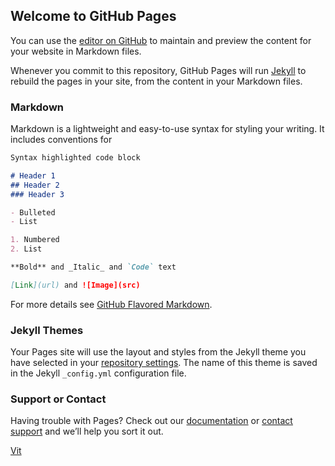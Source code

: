 ## Welcome to GitHub Pages

You can use the [editor on GitHub](https://github.com/i72421/i72421.github.io/edit/main/index.md) to maintain and preview the content for your website in Markdown files.

Whenever you commit to this repository, GitHub Pages will run [Jekyll](https://jekyllrb.com/) to rebuild the pages in your site, from the content in your Markdown files.

### Markdown

Markdown is a lightweight and easy-to-use syntax for styling your writing. It includes conventions for

```markdown
Syntax highlighted code block

# Header 1
## Header 2
### Header 3

- Bulleted
- List

1. Numbered
2. List

**Bold** and _Italic_ and `Code` text

[Link](url) and ![Image](src)
```

For more details see [GitHub Flavored Markdown](https://guides.github.com/features/mastering-markdown/).

### Jekyll Themes

Your Pages site will use the layout and styles from the Jekyll theme you have selected in your [repository settings](https://github.com/i72421/i72421.github.io/settings/pages). The name of this theme is saved in the Jekyll `_config.yml` configuration file.

### Support or Contact

Having trouble with Pages? Check out our [documentation](https://docs.github.com/categories/github-pages-basics/) or [contact support](https://support.github.com/contact) and we’ll help you sort it out.

[Vit](https://github.com/i72421/i72421.github.io/blob/main/%E5%88%9B%E5%BB%BAgithub.io%E5%8D%9A%E5%AE%A2%20_%20%E7%82%B9%E7%82%B9%E5%BC%80%E5%8F%91%E6%8A%80%E6%9C%AF%E5%88%86%E4%BA%AB.html)
